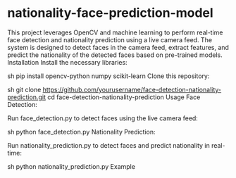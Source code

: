 # nationality-face-prediction-model
This project leverages OpenCV and machine learning to perform real-time face detection and nationality prediction using a live camera feed. The system is designed to detect faces in the camera feed, extract features, and predict the nationality of the detected faces based on pre-trained models.
Installation
Install the necessary libraries:

sh
pip install opencv-python numpy scikit-learn
Clone this repository:

sh
git clone https://github.com/yourusername/face-detection-nationality-prediction.git
cd face-detection-nationality-prediction
Usage
Face Detection:

Run face_detection.py to detect faces using the live camera feed:

sh
python face_detection.py
Nationality Prediction:

Run nationality_prediction.py to detect faces and predict nationality in real-time:

sh
python nationality_prediction.py
Example
